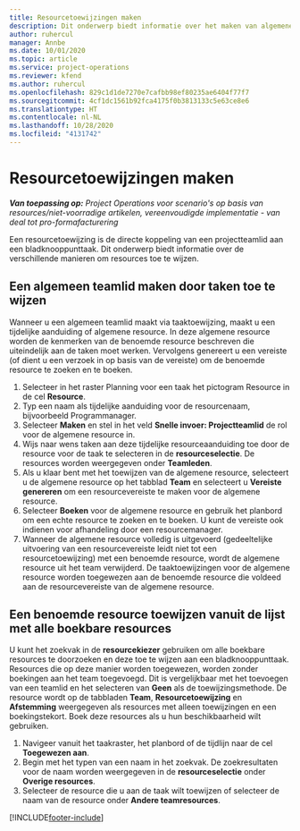 ```yaml
---
title: Resourcetoewijzingen maken
description: Dit onderwerp biedt informatie over het maken van algemene en benoemde resourcetoewijzingen.
author: ruhercul
manager: Annbe
ms.date: 10/01/2020
ms.topic: article
ms.service: project-operations
ms.reviewer: kfend
ms.author: ruhercul
ms.openlocfilehash: 829c1d1de7270e7cafbb98ef80235ae6404f77f7
ms.sourcegitcommit: 4cf1dc1561b92fca4175f0b3813133c5e63ce8e6
ms.translationtype: HT
ms.contentlocale: nl-NL
ms.lasthandoff: 10/28/2020
ms.locfileid: "4131742"
---
```

# <a name="create-resource-assignments"></a>Resourcetoewijzingen maken

_**Van toepassing op:** Project Operations voor scenario's op basis van resources/niet-voorradige artikelen, vereenvoudigde implementatie - van deal tot pro-formafacturering_


Een resourcetoewijzing is de directe koppeling van een projectteamlid aan een bladknooppunttaak. Dit onderwerp biedt informatie over de verschillende manieren om resources toe te wijzen.

## <a name="create-a-generic-team-member-through-task-assignment"></a>Een algemeen teamlid maken door taken toe te wijzen


Wanneer u een algemeen teamlid maakt via taaktoewijzing, maakt u een tijdelijke aanduiding of algemene resource. In deze algemene resource worden de kenmerken van de benoemde resource beschreven die uiteindelijk aan de taken moet werken. Vervolgens genereert u een vereiste (of dient u een verzoek in op basis van de vereiste) om de benoemde resource te zoeken en te boeken.

1. Selecteer in het raster Planning voor een taak het pictogram Resource in de cel **Resource**.
2. Typ een naam als tijdelijke aanduiding voor de resourcenaam, bijvoorbeeld Programmanager.
3. Selecteer **Maken** en stel in het veld **Snelle invoer: Projectteamlid** de rol voor de algemene resource in.
4. Wijs naar wens taken aan deze tijdelijke resourceaanduiding toe door de resource voor de taak te selecteren in de **resourceselectie**. De resources worden weergegeven onder **Teamleden**.
5. Als u klaar bent met het toewijzen van de algemene resource, selecteert u de algemene resource op het tabblad **Team** en selecteert u **Vereiste genereren** om een resourcevereiste te maken voor de algemene resource.
6. Selecteer **Boeken** voor de algemene resource en gebruik het planbord om een echte resource te zoeken en te boeken. U kunt de vereiste ook indienen voor afhandeling door een resourcemanager.
7. Wanneer de algemene resource volledig is uitgevoerd (gedeeltelijke uitvoering van een resourcevereiste leidt niet tot een resourcetoewijzing) met een benoemde resource, wordt de algemene resource uit het team verwijderd. De taaktoewijzingen voor de algemene resource worden toegewezen aan de benoemde resource die voldeed aan de resourcevereiste van de algemene resource.

## <a name="assign-a-named-resource-from-the-list-of-all-bookable-resources"></a>Een benoemde resource toewijzen vanuit de lijst met alle boekbare resources

U kunt het zoekvak in de **resourcekiezer** gebruiken om alle boekbare resources te doorzoeken en deze toe te wijzen aan een bladknooppunttaak. Resources die op deze manier worden toegewezen, worden zonder boekingen aan het team toegevoegd. Dit is vergelijkbaar met het toevoegen van een teamlid en het selecteren van **Geen** als de toewijzingsmethode. De resource wordt op de tabbladen **Team**, **Resourcetoewijzing** en **Afstemming** weergegeven als resources met alleen toewijzingen en een boekingstekort. Boek deze resources als u hun beschikbaarheid wilt gebruiken.

1. Navigeer vanuit het taakraster, het planbord of de tijdlijn naar de cel **Toegewezen aan**.
2. Begin met het typen van een naam in het zoekvak. De zoekresultaten voor de naam worden weergegeven in de **resourceselectie** onder **Overige resources**.
3. Selecteer de resource die u aan de taak wilt toewijzen of selecteer de naam van de resource onder **Andere teamresources**.


[!INCLUDE[footer-include](../includes/footer-banner.md)]
